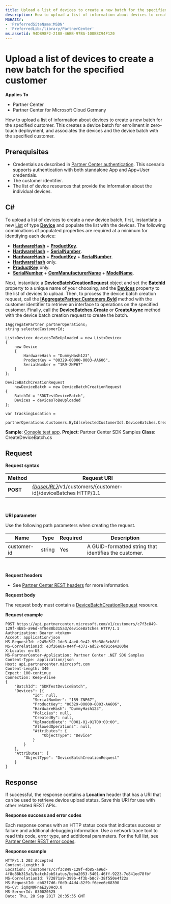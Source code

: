```yaml
---
title: Upload a list of devices to create a new batch for the specified customer
description: How to upload a list of information about devices to create a new batch for the specified customer. This creates a device batch for enrollment in zero-touch deployment, and associates the devices and the device batch with the specified customer.
MSHAttr:
- 'PreferredSiteName:MSDN'
- 'PreferredLib:/library/PartnerCenter'
ms.assetid: 94DB98F2-2188-46BB-97BA-100B8C94F120
---
```


# Upload a list of devices to create a new batch for the specified customer


**Applies To**

-   Partner Center
-   Partner Center for Microsoft Cloud Germany

How to upload a list of information about devices to create a new batch for the specified customer. This creates a device batch for enrollment in zero-touch deployment, and associates the devices and the device batch with the specified customer.

## <span id="Prerequisites"></span><span id="prerequisites"></span><span id="PREREQUISITES"></span>Prerequisites


-   Credentials as described in [Partner Center authentication](partner-center-authentication.md). This scenario supports authentication with both standalone App and App+User credentials.
-   The customer identifier.
-   The list of device resources that provide the information about the individual devices.

## <span id="C_"></span><span id="c_"></span>C#


To upload a list of devices to create a new device batch, first, instantiate a new [List](https://msdn.microsoft.com/en-us/library/6sh2ey19.aspx) of type [**Device**](pc_sdk_models_devicesdeployment.device) and populate the list with the devices. The following combinations of populated properties are required at a minimum for identifying each device:

-   [**HardwareHash**](pc_sdk_models_devicesdeployment.device_hardwarehash) + [**ProductKey**](pc_sdk_models_devicesdeployment.device_productkey).
-   [**HardwareHash**](pc_sdk_models_devicesdeployment.device_hardwarehash) + [**SerialNumber**](pc_sdk_models_devicesdeployment.device_serialnumber).
-   [**HardwareHash**](pc_sdk_models_devicesdeployment.device_hardwarehash) + [**ProductKey**](pc_sdk_models_devicesdeployment.device_productkey) + [**SerialNumber**](pc_sdk_models_devicesdeployment.device_serialnumber).
-   [**HardwareHash**](pc_sdk_models_devicesdeployment.device_hardwarehash) only.
-   [**ProductKey**](pc_sdk_models_devicesdeployment.device_productkey) only.
-   [**SerialNumber**](pc_sdk_models_devicesdeployment.device_serialnumber) + [**OemManufacturerName**](pc_sdk_models_devicesdeployment.device_oemmanufacturername) + [**ModelName**](pc_sdk_models_devicesdeployment.device_modelname).

Next, instantiate a [**DeviceBatchCreationRequest**](pc_sdk_models_devicesdeployment.devicebatchcreationrequest) object and set the [**BatchId**](pc_sdk_models_devicesdeployment.devicebatchcreationrequest_batchid) property to a unique name of your choosing, and the [**Devices**](pc_sdk_models_devicesdeployment.devicebatchcreationrequest_devices) property to the list of devices to upload. Then, to process the device batch creation request, call the [**IAggregatePartner.Customers.ById**](pc_sdk_cust.icustomercollection_byid) method with the customer identifier to retrieve an interface to operations on the specified customer. Finally, call the [**DeviceBatches.Create**](pc_sdk_genericops.ientitycreateoperations_create) or [**CreateAsync**](pc_sdk_genericops.ientitycreateoperations_createasync) method with the device batch creation request to create the batch.

```
IAggregatePartner partnerOperations;
string selectedCustomerId;       

List<Device> devicesToBeUploaded = new List<Device>
{
    new Device
    {
        HardwareHash = "DummyHash123",
        ProductKey = "00329-00000-0003-AA606",
        SerialNumber = "1R9-ZNP67"
    }
};

DeviceBatchCreationRequest 
    newDeviceBatch = new DeviceBatchCreationRequest
{
    BatchId = "SDKTestDeviceBatch",
    Devices = devicesToBeUploaded
};

var trackingLocation = 
    partnerOperations.Customers.ById(selectedCustomerId).DeviceBatches.Create(newDeviceBatch);
```

**Sample**: [Console test app](console-test-app.md). **Project**: Partner Center SDK Samples **Class**: CreateDeviceBatch.cs

## <span id="Request"></span><span id="request"></span><span id="REQUEST"></span>Request


**Request syntax**

| Method   | Request URI                                                                                   |
|----------|-----------------------------------------------------------------------------------------------|
| **POST** | [*{baseURL}*](partner-center-rest-urls.md)/v1/customers/{customer-id}/deviceBatches HTTP/1.1 |

 

**URI parameter**

Use the following path parameters when creating the request.

| Name        | Type   | Required | Description                                           |
|-------------|--------|----------|-------------------------------------------------------|
| customer-id | string | Yes      | A GUID-formatted string that identifies the customer. |

 

**Request headers**

-   See [Partner Center REST headers](headers.md) for more information.

**Request body**

The request body must contain a [DeviceBatchCreationRequest](devicedeployment.md#devicebatchcreationrequest) resource.

**Request example**

```
POST https://api.partnercenter.microsoft.com/v1/customers/c7f3c849-129f-4b85-a96d-4f8e88b315a3/deviceBatches HTTP/1.1
Authorization: Bearer <token>
Accept: application/json
MS-RequestId: c245d5f2-1de3-4ae0-9e42-95e38e3cb8ff
MS-CorrelationId: e3f26e6a-044f-4371-ad52-0d91ce4200be
X-Locale: en-US
MS-PartnerCenter-Application: Partner Center .NET SDK Samples
Content-Type: application/json
Host: api.partnercenter.microsoft.com
Content-Length: 340
Expect: 100-continue
Connection: Keep-Alive
{
    "BatchId": "SDKTestDeviceBatch",
    "Devices": [{
            "Id": null,
            "SerialNumber": "1R9-ZNP67",
            "ProductKey": "00329-00000-0003-AA606",
            "HardwareHash": "DummyHash123",
            "Policies": null,
            "CreatedBy": null,
            "UploadedDate": "0001-01-01T00:00:00",
            "AllowedOperations": null,
            "Attributes": {
                "ObjectType": "Device"
            }
        }
    ],
    "Attributes": {
        "ObjectType": "DeviceBatchCreationRequest"
    }
}
```

## <span id="Response"></span><span id="response"></span><span id="RESPONSE"></span>Response


If successful, the response contains a **Location** header that has a URI that can be used to retrieve device upload status. Save this URI for use with other related REST APIs.

**Response success and error codes**

Each response comes with an HTTP status code that indicates success or failure and additional debugging information. Use a network trace tool to read this code, error type, and additional parameters. For the full list, see [Partner Center REST error codes](error-codes.md).

**Response example**

```
HTTP/1.1 202 Accepted
Content-Length: 0
Location: /customers/c7f3c849-129f-4b85-a96d-4f8e88b315a3/batchJobStatus/beba2053-5401-46ff-9223-7e841ed78fbf
MS-CorrelationId: 772871a9-399b-4f3b-b8c7-38f550e4f22a
MS-RequestId: cb82f7d6-f0d9-44d4-82f9-f6eee6e68390
MS-CV: iqOqN0FnaE2y0HcD.0
MS-ServerId: 030020525
Date: Thu, 28 Sep 2017 20:35:35 GMT
```

 

 





